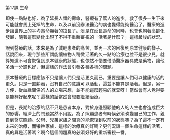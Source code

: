 第17課 生命

即使一點點也好，為了延長人類的壽命，醫療有了驚人的進步。救了很多一生下來可能就會馬上死掉的生命，以及以前沒辦法醫治的病也變得能夠醫治了。醫療的進步讓世界上的平均壽命顯著的拉長了。淡是在延長壽命的同時，也會也朝著高齡化發展，隨著這麼變化出現了不得不重新審視的「活著是什麼？」這樣嚴峻的狀況。

說到醫療的話，本來是為了減輕患者的痛苦，並再一次的回復到原本健康的樣子。話說回來，現今那些所謂能讓植物人稍微活著的久一點的治療也並不是很少見。就算知道不可會恢復到原本健康的狀態，也依然不惜要借助醫療器具或是藥物，讓他多活一分鐘也好，但這樣的作法會引發各種各樣的問題。

原本醫療的目標應該不只是讓人們只是活更久而已，重要是讓人們可以健康的活的更久。只是一直躺著，沒有自己的意識可以活動，這並不能算是活著。但是，另一方便，從血緣關係的人的立場來想，並不能這麼輕易的就棄呀！當然會有人覺得要是能夠好起來呢？這樣的話當然會想要繼續治療。

但是，長期的治療的話不只是患者本身，對於身邊照顧他的人的人生也會造成巨大的影響。經濟上的問題當然不用說，為了照顧患者有時候必須改變自己的工作，親自到醫院照顧。父母、兄弟家族之間真的能恢復到以前的狀態嗎？為了這不一定有未來的治療，而犧牲家族，這樣的治療真的好嗎？更何況讓一個生命這樣的活著，真的算是活著嗎？現今這個問題真的必須好好的重新審視一番。